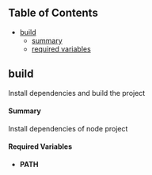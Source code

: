 
## Table of Contents

- [build](#build)
    - [summary](#summary)
    - [required variables](#required-variables)


## build

Install dependencies and build the project

#### Summary

Install dependencies of node project
#### Required Variables

- **PATH**



